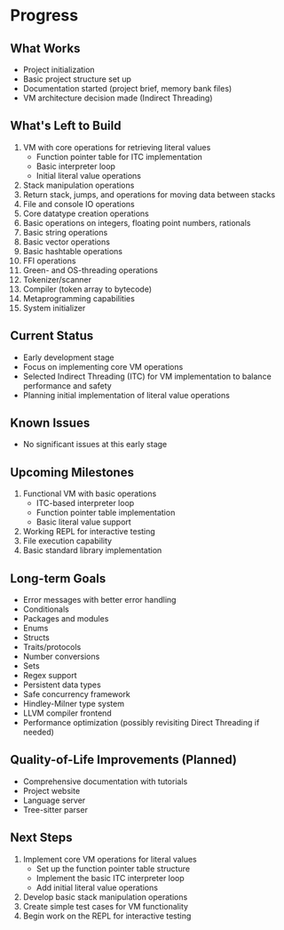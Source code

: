 # Progress

## What Works
- Project initialization
- Basic project structure set up
- Documentation started (project brief, memory bank files)
- VM architecture decision made (Indirect Threading)

## What's Left to Build
1. VM with core operations for retrieving literal values
   - Function pointer table for ITC implementation
   - Basic interpreter loop
   - Initial literal value operations
2. Stack manipulation operations
3. Return stack, jumps, and operations for moving data between stacks
4. File and console IO operations
5. Core datatype creation operations
6. Basic operations on integers, floating point numbers, rationals
7. Basic string operations
8. Basic vector operations
9. Basic hashtable operations
10. FFI operations
11. Green- and OS-threading operations
12. Tokenizer/scanner
13. Compiler (token array to bytecode)
14. Metaprogramming capabilities
15. System initializer

## Current Status
- Early development stage
- Focus on implementing core VM operations
- Selected Indirect Threading (ITC) for VM implementation to balance performance and safety
- Planning initial implementation of literal value operations

## Known Issues
- No significant issues at this early stage

## Upcoming Milestones
1. Functional VM with basic operations
   - ITC-based interpreter loop
   - Function pointer table implementation
   - Basic literal value support
2. Working REPL for interactive testing
3. File execution capability
4. Basic standard library implementation

## Long-term Goals
- Error messages with better error handling
- Conditionals
- Packages and modules
- Enums
- Structs
- Traits/protocols
- Number conversions
- Sets
- Regex support
- Persistent data types
- Safe concurrency framework
- Hindley-Milner type system
- LLVM compiler frontend
- Performance optimization (possibly revisiting Direct Threading if needed)

## Quality-of-Life Improvements (Planned)
- Comprehensive documentation with tutorials
- Project website
- Language server
- Tree-sitter parser

## Next Steps
1. Implement core VM operations for literal values
   - Set up the function pointer table structure
   - Implement the basic ITC interpreter loop
   - Add initial literal value operations
2. Develop basic stack manipulation operations
3. Create simple test cases for VM functionality
4. Begin work on the REPL for interactive testing
